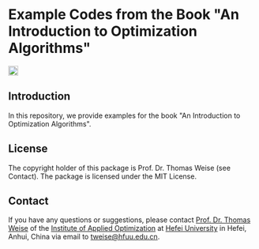 # Example Codes from the Book "An Introduction to Optimization Algorithms"

[<img alt="Travis CI Build Status" src="https://img.shields.io/travis/thomasWeise/aitoa-code/master.svg" height="20"/>](https://travis-ci.org/thomasWeise/aitoa-code/)

## Introduction

In this repository, we provide examples for the book "An Introduction to Optimization Algorithms".

## License

The copyright holder of this package is Prof. Dr. Thomas Weise (see Contact).
The package is licensed under the MIT License.

## Contact

If you have any questions or suggestions, please contact
[Prof. Dr. Thomas Weise](http://iao.hfuu.edu.cn/team/director) of the
[Institute of Applied Optimization](http://iao.hfuu.edu.cn/) at
[Hefei University](http://www.hfuu.edu.cn) in
Hefei, Anhui, China via
email to [tweise@hfuu.edu.cn](mailto:tweise@hfuu.edu.cn).
